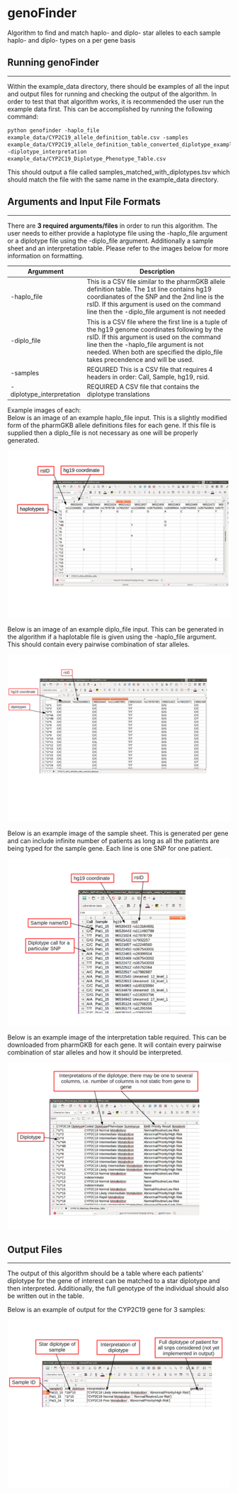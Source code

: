 # genoFinder
Algorithm to find and  match haplo- and diplo- star alleles to each sample haplo- and diplo- types on a per gene basis

## Running genoFinder
----------------------
Within the example_data directory, there should be examples of all the input and output files for running and checking the output of the algorithm.  In order to test that that algorithm works, it is recommended the user run the example data first.  This can be accomplished by running the following command:
```
python genofinder -haplo_file example_data/CYP2C19_allele_definition_table.csv -samples example_data/CYP2C19_allele_definition_table_converted_diplotype_example_sample_sheet.csv -diplotype_interpretation example_data/CYP2C19_Diplotype_Phenotype_Table.csv
```
This should output a file called samples_matched_with_diplotypes.tsv which should match the file with the same name in the example_data directory.  

## Arguments and Input File Formats
------------------------------------
There are **3 required arguments/files** in order to run this algorithm.  The user needs to either provide a haplotype file using the -haplo_file argument or a diplotype file using the -diplo_file argument.  Additionally a sample sheet and an interpretation table.  Please refer to the images below for more information on formatting.

| Argumment | Description |
| --- | --- |
| -haplo_file | This is a CSV file similar to the pharmGKB allele definition table.  The 1st line contains hg19 coordianates of the SNP and the 2nd line is the rsID.  If this argument is used on the command line then the -diplo_file argument is not needed |
| -diplo_file | This is a CSV file where the first line is a tuple of the hg19 genome coordinates following by the rsID. If this argument is used on the command line then the -haplo_file argument is not needed.  When both are specified the diplo_file takes precendence and will be used.|
| -samples | REQUIRED This is a CSV file that requires 4 headers in order: Call, Sample, hg19, rsid.|
| -diplotype_interpretation | REQUIRED A CSV file that contains the diplotype translations |

Example images of each:  
Below is an image of an example haplo_file input.  This is a slightly modified form of the pharmGKB allele definitions files for each gene.  If this file is supplied then a diplo_file is not necessary as one will be properly generated.
<p align="center">
<img src="https://github.com/tbrunetti/genoFinder/blob/master/haplo_file_example_annotated.png"/>
</p>  


Below is an image of an example diplo_file input.  This can be generated in the algorithm if a haplotable file is given using the -haplo_file argument.  This should contain every pairwise combination of star alleles.
<p align="center">
<img src="https://github.com/tbrunetti/genoFinder/blob/master/diplo_file_example_annotated.png"/>
</p>


Below is an example image of the sample sheet.  This is generated per gene and can include infinite number of patients as long as all the patients are being typed for the sample gene.  Each line is one SNP for one patient.
<p align="center">
<img src="https://github.com/tbrunetti/genoFinder/blob/master/sample_sheet_example_annotated.png"/>
</p>

Below is an example image of the interpretation table required.  This can be downloaded from pharmGKB for each gene.  It will contain every pairwise combination of star alleles and how it should be interpreted.
<p align="center">
<img src="https://github.com/tbrunetti/genoFinder/blob/master/diplotype_interpretation_example_annotated.png"/>
</p>

##  Output Files
-----------------
The output of this algorithm should be a table where each patients' diplotype for the gene of interest can be matched to a star diplotype and then interpreted.  Additionally, the full genotype of the individual should also be written out in the table.

Below is an example of output for the CYP2C19 gene for 3 samples:
<p align="center">
<img src="https://github.com/tbrunetti/genoFinder/blob/master/output_example_annotated.png"/>
</p>
